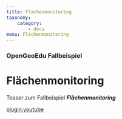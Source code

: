```yaml
---
title: Flächenmonitoring
taxonomy:
    category:
        - docs
menu: Flächenmonitoring
---
```


### OpenGeoEdu Fallbeispiel

# Flächenmonitoring

Teaser zum Fallbeispiel ***Flächenmonitoring***

[plugin:youtube](https://youtu.be/fwrLTp219pA)
<!--
<div class="embed-responsive embed-responsive-16by9">
<iframe class="responsive-item" src="//slides.com/opengeoedu/teaser-flaechenmonitoring/embed?style=light" width="576" height="420" scrolling="no" frameborder="0" webkitallowfullscreen mozallowfullscreen allowfullscreen></iframe>
</div>
-->
